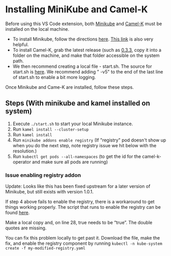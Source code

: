 # Installing MiniKube and Camel-K

Before using this VS Code extension, both [Minikube](https://kubernetes.io/docs/setup/minikube/) and [Camel-K](https://github.com/apache/camel-k) must be installed on the local machine.

* To install Minikube, follow the directions [here](https://github.com/apache/camel-k/blob/master/docs/cluster-setup.adoc). [This link](https://kubernetes.io/docs/tasks/tools/install-minikube/) is also very helpful.
* To install Camel-K, grab the latest release (such as [0.3.3](https://github.com/apache/camel-k/releases/tag/0.3.3), copy it into a folder on the machine, and make that folder accessible on the system path.
* We then recommend creating a local file - start.sh. The source for start.sh is [here](https://github.com/apache/camel-k/blob/master/docs/cluster-setup.adoc). We recommend adding " -v5" to the end of the last line of start.sh to enable a bit more logging.

Once Minikube and Came-K are installed, follow these steps.

## Steps (With minikube and kamel installed on system)

1. Execute `./start.sh` to start your local Minikube instance.
2. Run `kamel install --cluster-setup`
3. Run `kamel install`
4. Run `minikube addons enable registry` (If "registry" pod doesn't show up when you do the next step, note registry issue we hit below with the resolution.)
5. Run `kubectl get pods --all-namespaces` (to get the id for the camel-k-operator and make sure all pods are running)

### Issue enabling registry addon

Update: Looks like this has been fixed upstream for a later version of Minikube, but still exists with version 1.0.1.

If step 4 above fails to enable the registry, there is a workaround to get things working properly. The script that runs to enable the registry can be found [here](https://github.com/kubernetes/minikube/blob/master/deploy/addons/registry/registry-rc.yaml.tmpl#L28). 

Make a local copy and, on line 28, true needs to be “true”. The double quotes are missing.

You can fix this problem locally to get past it. Download the file, make the fix, and enable the registry component by running `kubectl -n kube-system create -f my-modified-registry.yaml`
